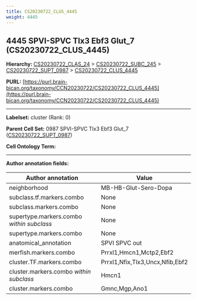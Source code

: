 ```yaml
---
title: CS20230722_CLUS_4445
weight: 4445
---
```

## 4445 SPVI-SPVC Tlx3 Ebf3 Glut_7 (CS20230722_CLUS_4445)
<b>Hierarchy: </b>
[CS20230722_CLAS_24](../CS20230722_CLAS_24) >
[CS20230722_SUBC_245](../CS20230722_SUBC_245) >
[CS20230722_SUPT_0987](../CS20230722_SUPT_0987) >
[CS20230722_CLUS_4445](../CS20230722_CLUS_4445)

**PURL:** [https://purl.brain-bican.org/taxonomy/CCN20230722/CS20230722_CLUS_4445](https://purl.brain-bican.org/taxonomy/CCN20230722/CS20230722_CLUS_4445)

---


**Labelset:** cluster (Rank: 0)

**Parent Cell Set:** 0987 SPVI-SPVC Tlx3 Ebf3 Glut_7 ([CS20230722_SUPT_0987](../CS20230722_SUPT_0987))



**Cell Ontology Term:** 

[MARKER GENES.]: #


---

[TRANSFERRED ANNOTATIONS.]: #


[AUTHOR ANNOTATION FIELDS.]: #


**Author annotation fields:**

| Author annotation | Value |
|-------------------|-------|
|neighborhood|MB-HB-Glut-Sero-Dopa|
|subclass.tf.markers.combo|None|
|subclass.markers.combo|None|
|supertype.markers.combo _within subclass_|None|
|supertype.markers.combo|None|
|anatomical_annotation|SPVI SPVC out|
|merfish.markers.combo|Prrxl1,Hmcn1,Mctp2,Ebf2|
|cluster.TF.markers.combo|Prrxl1,Nfix,Tlx3,Uncx,Nfib,Ebf2|
|cluster.markers.combo _within subclass_|Hmcn1|
|cluster.markers.combo|Gmnc,Mgp,Ano1|
